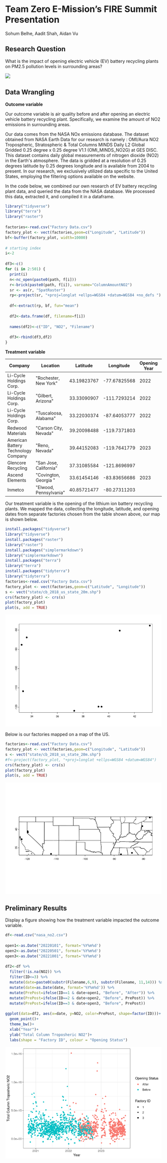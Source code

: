 # Team Zero E-Mission’s FIRE Summit Presentation
Sohum Belhe, Aadit Shah, Aidan Vu

## Research Question

What is the impact of opening electric vehicle (EV) battery recycling
plants on PM2.5 pollution levels in surrounding areas?

![](https://img.canarymedia.com/content/uploads/Ultium-Cells-Ohio-factory-aerial-March-2022.jpg?auto=compress%2Cformat&crop=focalpoint&fit=crop&fp-x=0.5&fp-y=0.5&h=501&q=80&w=864&s=860c4d230faec59f44d1c4884368b830)

## Data Wrangling

**Outcome variable**

Our outcome variable is air quality before and after opening an electric
vehicle battery recycling plant. Specifically, we examine the amount of
NO2 emissions in surrounding areas.

Our data comes from the NASA NOx emissions database. The dataset obtained from NASA Earth Data for our research is namely : 
OMI/Aura NO2 Tropospheric, Stratospheric & Total Columns MINDS Daily L2 Global Gridded 0.25 degree x 0.25 degree V1.1 (OMI_MINDS_NO2G) at GES DISC.
This dataset contains daily global measurements of nitrogen dioxide (NO2) in the Earth's atmosphere. The data is gridded at a resolution of 0.25 degrees 
latitude by 0.25 degrees longitude and is available from 2004 to present. In our research, we exclusively utilized data specific to the United States, 
employing the filtering options available on the website.

In the code below, we combined our own research of EV battery recycling
plant data, and queried the data from the NASA database. We processed
this data, extracted it, and compiled it in a dataframe.

``` r
library("tidyverse")
library("terra")
library("raster")

factories<-read.csv("Factory Data.csv")
factory_plot <- vect(factories,geom=c("Longitude", "Latitude"))
bf<-buffer(factory_plot, width=10000)

# starting index
i<-2 

df3<-c()
for (i in 2:501) {
  print(i)
  n<-nc_open(paste0(path, f[i]))  
  r<-brick(paste0(path, f[i]), varname="ColumnAmountNO2")
  sr <- as(r, "SpatRaster")
  rp<-project(sr, "+proj=longlat +ellps=WGS84 +datum=WGS84 +no_defs ")
  
  df<-extract(rp, bf, fun="mean")
  
  df2<-data.frame(df, filename=f[i])
  
  names(df2)<-c("ID", "NO2", "Filename")
  
  df3<-rbind(df3,df2)
}
```

**Treatment variable**

| Company                             | Location               | Latitude    | Longitude    | Opening Year | Opening Month | Process         |
|-------------------------------------|------------------------|-------------|--------------|--------------|---------------|-----------------|
| Li-Cycle Holdings Corp.             | "Rochester, New York"  | 43.19823767 | -77.67825568 | 2022         |               | Hydrometallurgy |
| Li-Cycle Holdings Corp.             | "Gilbert, Arizona"     | 33.33090907 | -111.7293214 | 2022         | May           | Hydrometallurgy |
| Li-Cycle Holdings Corp.             | "Tuscaloosa, Alabama"  | 33.22030374 | -87.64053777 | 2022         | October       | Hydrometallurgy |
| Redwood Materials                   | "Carson City, Nevada"  | 39.20098488 | -119.7371803 |              |               | Hydrometallurgy |
| American Battery Technology Company | "Reno, Nevada"         | 39.44152083 | -119.7641779 | 2023         |               | Hydrometallurgy |
| Glencore Recycling                  | "San Jose, California" | 37.31085584 | -121.8696997 |              |               |                 |
| Ascend Elements                     | "Covington, Georgia "  | 33.61454146 | -83.83656686 | 2023         | March         | Hydrometallurgy |
| Inmetco                             | "Elwood, Pennsylvania" | 40.85721477 | -80.27311203 |              |               | Pyrometallurgy  |


Our treatment variable is the opening of the lithium ion battery
recycling plants. We mapped the data, collecting the longitude,
latitude, and opening dates from separate factories chosen from the table shown above, our map is shown
below.

``` r
install.packages("tidyverse")
library("tidyverse")
install.packages("raster")
library("raster")
install.packages("simplermarkdown")
library("simplermarkdown")
install.packages("terra")
library("terra")
install.packages("tidyterra")
library("tidyterra")
factories<-read.csv("Factory Data.csv")
factory_plot <- vect(factories,geom=c("Latitude", "Longitude"))
s <- vect("state/cb_2018_us_state_20m.shp")
crs(factory_plot) <- crs(s)
plot(factory_plot)
plot(s, add = TRUE)
```

![](README_files/figure-commonmark/unnamed-chunk-2-1.png)

Below is our factories mapped on a map of the US.

``` r
factories<-read.csv("Factory Data.csv")
factory_plot <- vect(factories,geom=c("Longitude", "Latitude"))
s <- vect("state/cb_2018_us_state_20m.shp")
#f<-project(factory_plot, "+proj=longlat +ellps=WGS84 +datum=WGS84")
crs(factory_plot) <- crs(s)
plot(factory_plot)
plot(s, add = TRUE)
```

![](README_files/figure-commonmark/unnamed-chunk-3-1.png)

## Preliminary Results

Display a figure showing how the treatment variable impacted the outcome
variable.

``` r
df<-read.csv("nasa_no2.csv")

open1<-as.Date("20220101", format='%Y%m%d')
open2<-as.Date("20220501", format='%Y%m%d')
open3<-as.Date("20221001", format='%Y%m%d')

df2<-df %>%
  filter(!is.na(NO2)) %>%
  filter(ID<=3) %>%
  mutate(date=paste0(substr(Filename,6,9), substr(Filename, 11,14))) %>%
  mutate(date=as.Date(date, format='%Y%m%d')) %>%
  mutate(PrePost=ifelse(ID==1 & date<open1, "Before", "After")) %>%
  mutate(PrePost=ifelse(ID==2 & date<open2, "Before", PrePost)) %>%
  mutate(PrePost=ifelse(ID==3 & date<open3, "Before", PrePost))

ggplot(data=df2, aes(x=date, y=NO2, color=PrePost, shape=factor(ID)))+
  geom_point()+
  theme_bw()+
  xlab("Year")+
  ylab("Total Column Troposheric NO2")+
  labs(shape = "Factory ID", colour = "Opening Status")
```

![](README_files/figure-commonmark/unnamed-chunk-4-1.png)
